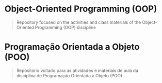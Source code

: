 # Object-Oriented Programming (OOP)
> Repository focused on the activities and class materials of the Object-Oriented Programming (OOP) discipline

# Programação Orientada a Objeto (POO)
> Repositório voltado para as atividades e materiais de aula da disciplina de Programação Orientada a Objeto (POO)
